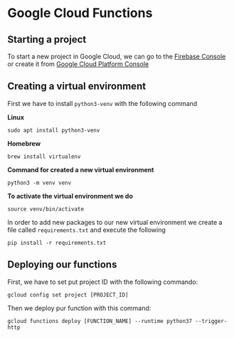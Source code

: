 # Google Cloud Functions
## Starting a project

To start a new project in Google Cloud, we can go to the [Firebase Console](https://console.firebase.google.com) or create it from [Google Cloud Platform Console](https://console.cloud.google.com)

## Creating a virtual environment
First we have to install `python3-venv` with the following command

**Linux**
```
sudo apt install python3-venv
```
**Homebrew**
```
brew install virtualenv
```
**Command for created a new virtual environment**
```
python3 -m venv venv
```
**To activate the virtual environment we do**
```
source venv/bin/activate
```
In order to add new packages to our new virtual environment we create a file called `requirements.txt` and execute the following 
```
pip install -r requirements.txt
```

## Deploying our functions
First, we have to set put project ID with the following commando:
```
gcloud config set project [PROJECT_ID]
```
Then we deploy pur function with this command:
```
gcloud functions deploy [FUNCTION_NAME] --runtime python37 --trigger-http
```
